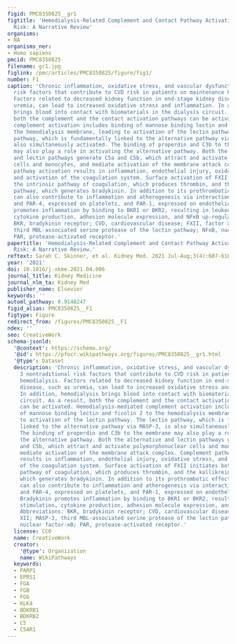 ```yaml
---
figid: PMC8350825__gr1
figtitle: 'Hemodialysis-Related Complement and Contact Pathway Activation and Cardiovascular
  Risk: A Narrative Review'
organisms:
- NA
organisms_ner:
- Homo sapiens
pmcid: PMC8350825
filename: gr1.jpg
figlink: /pmc/articles/PMC8350825/figure/fig1/
number: F1
caption: 'Chronic inflammation, oxidative stress, and vascular dysfunction are 3 nontraditional
  risk factors that contribute to CVD risk in patients on maintenance hemodialysis.
  Factors related to decreased kidney function in end-stage kidney disease, such as
  uremia, can lead to increased oxidative stress and inflammation. In addition, hemodialysis
  brings blood into contact with biomaterials in the dialysis circuit. As a result,
  both the complement and the contact activation pathways can be activated. Hemodialysis-mediated
  complement activation includes binding of mannose binding lectin and ficolin 2 to
  the hemodialysis membrane, leading to activation of the lectin pathway. The lectin
  pathway, which is fundamentally linked to the alternative pathway via MASP-3, is
  also simultaneously activated. The binding of properdin and C3b to the membrane
  may also play a role in activating the alternative pathway. Both the alternative
  and lectin pathways generate C5a and C5b, which attract and activate polymorphonuclear
  cells and monocytes, and mediate activation of the membrane attack complex. Complement
  pathway activation results in inflammation, endothelial injury, oxidative stress,
  and activation of the coagulation system. Surface activation of FXII initiates both
  the intrinsic pathway of coagulation, which produces thrombin, and the kallikrein/kinin
  pathway, which generates bradykinin. In addition to its prothrombotic effects, thrombin
  can also contribute to inflammation and atherogenesis via interaction with PAR-1
  and PAR-4, expressed on platelets, and PAR-1, expressed on endothelial cells. Bradykinin
  promotes inflammation by binding to BKR1 or BKR2, resulting in leukocyte stimulation,
  cytokine production, adhesion molecule expression, and NFκB up-regulation. Abbreviations:
  BKR, bradykinin receptor; CVD, cardiovascular disease; FXII, factor XII; MASP-3,
  third MBL-associated serine protease of the lectin pathway; NFκB, nuclear factor-κB;
  PAR, protease-activated receptor.'
papertitle: 'Hemodialysis-Related Complement and Contact Pathway Activation and Cardiovascular
  Risk: A Narrative Review.'
reftext: Sarah C. Skinner, et al. Kidney Med. 2021 Jul-Aug;3(4):607-618.
year: '2021'
doi: 10.1016/j.xkme.2021.04.006
journal_title: Kidney Medicine
journal_nlm_ta: Kidney Med
publisher_name: Elsevier
keywords: ''
automl_pathway: 0.9148247
figid_alias: PMC8350825__F1
figtype: Figure
redirect_from: /figures/PMC8350825__F1
ndex: ''
seo: CreativeWork
schema-jsonld:
  '@context': https://schema.org/
  '@id': https://pfocr.wikipathways.org/figures/PMC8350825__gr1.html
  '@type': Dataset
  description: 'Chronic inflammation, oxidative stress, and vascular dysfunction are
    3 nontraditional risk factors that contribute to CVD risk in patients on maintenance
    hemodialysis. Factors related to decreased kidney function in end-stage kidney
    disease, such as uremia, can lead to increased oxidative stress and inflammation.
    In addition, hemodialysis brings blood into contact with biomaterials in the dialysis
    circuit. As a result, both the complement and the contact activation pathways
    can be activated. Hemodialysis-mediated complement activation includes binding
    of mannose binding lectin and ficolin 2 to the hemodialysis membrane, leading
    to activation of the lectin pathway. The lectin pathway, which is fundamentally
    linked to the alternative pathway via MASP-3, is also simultaneously activated.
    The binding of properdin and C3b to the membrane may also play a role in activating
    the alternative pathway. Both the alternative and lectin pathways generate C5a
    and C5b, which attract and activate polymorphonuclear cells and monocytes, and
    mediate activation of the membrane attack complex. Complement pathway activation
    results in inflammation, endothelial injury, oxidative stress, and activation
    of the coagulation system. Surface activation of FXII initiates both the intrinsic
    pathway of coagulation, which produces thrombin, and the kallikrein/kinin pathway,
    which generates bradykinin. In addition to its prothrombotic effects, thrombin
    can also contribute to inflammation and atherogenesis via interaction with PAR-1
    and PAR-4, expressed on platelets, and PAR-1, expressed on endothelial cells.
    Bradykinin promotes inflammation by binding to BKR1 or BKR2, resulting in leukocyte
    stimulation, cytokine production, adhesion molecule expression, and NFκB up-regulation.
    Abbreviations: BKR, bradykinin receptor; CVD, cardiovascular disease; FXII, factor
    XII; MASP-3, third MBL-associated serine protease of the lectin pathway; NFκB,
    nuclear factor-κB; PAR, protease-activated receptor.'
  license: CC0
  name: CreativeWork
  creator:
    '@type': Organization
    name: WikiPathways
  keywords:
  - PARP1
  - EPRS1
  - FGA
  - FGB
  - FGG
  - KLK4
  - BDKRB1
  - BDKRB2
  - C5
  - C5AR1
---
```

